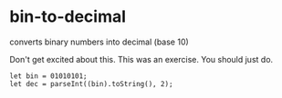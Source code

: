 # bin-to-decimal
converts binary numbers into decimal (base 10) 

Don't get excited about this. This was an exercise. You should just do.

```
let bin = 01010101;
let dec = parseInt((bin).toString(), 2);
```
